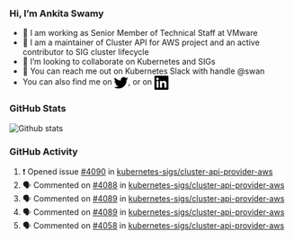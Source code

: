 ### Hi, I’m Ankita Swamy

- 💼 I am working as Senior Member of Technical Staff at VMware
- 👀 I am a maintainer of Cluster API for AWS project and an active contributor to SIG cluster lifecycle
- 💞️ I’m looking to collaborate on Kubernetes and SIGs
- 💬 You can reach me out on Kubernetes Slack with handle @swan
- You can also find me on <a href="https://twitter.com/SwamyAnkita" target="blank"><img align="center" src="https://raw.githubusercontent.com/Ankitasw/Ankitasw/master/svg/twitter.svg" alt="Ankitasw" height="25" width="25" color="#1DA1f2" /></a>, or on <a href="https://www.linkedin.com/in/Ankitaswamy/" target="blank"><img align="center" src="https://raw.githubusercontent.com/Ankitasw/Ankitasw/master/svg/linkedin.svg" alt="Ankitasw" height="25" width="25" /></a>

### GitHub Stats
![Github stats](https://github-readme-stats.vercel.app/api?username=Ankitasw&count_private=true&show_icons=true&theme=tokyonight)

### GitHub Activity 
<!--START_SECTION:activity-->
1. ❗️ Opened issue [#4090](https://github.com/kubernetes-sigs/cluster-api-provider-aws/issues/4090) in [kubernetes-sigs/cluster-api-provider-aws](https://github.com/kubernetes-sigs/cluster-api-provider-aws)
2. 🗣 Commented on [#4088](https://github.com/kubernetes-sigs/cluster-api-provider-aws/issues/4088) in [kubernetes-sigs/cluster-api-provider-aws](https://github.com/kubernetes-sigs/cluster-api-provider-aws)
3. 🗣 Commented on [#4089](https://github.com/kubernetes-sigs/cluster-api-provider-aws/issues/4089) in [kubernetes-sigs/cluster-api-provider-aws](https://github.com/kubernetes-sigs/cluster-api-provider-aws)
4. 🗣 Commented on [#4089](https://github.com/kubernetes-sigs/cluster-api-provider-aws/issues/4089) in [kubernetes-sigs/cluster-api-provider-aws](https://github.com/kubernetes-sigs/cluster-api-provider-aws)
5. 🗣 Commented on [#4058](https://github.com/kubernetes-sigs/cluster-api-provider-aws/issues/4058) in [kubernetes-sigs/cluster-api-provider-aws](https://github.com/kubernetes-sigs/cluster-api-provider-aws)
<!--END_SECTION:activity-->
